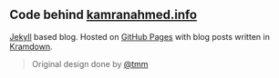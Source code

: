 ## Code behind [kamranahmed.info](http://kamranahmed.info)

[Jekyll](http://jekyllrb.com) based blog. Hosted on [GitHub Pages](https://pages.github.com) with blog posts written in [Kramdown](http://kramdown.gettalong.org/documentation.html).

> Original design done by [@tmm](https://github.com/tmm/tmm.github.io)
